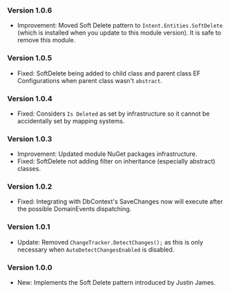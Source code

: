 ### Version 1.0.6

- Improvement: Moved Soft Delete pattern to `Intent.Entities.SoftDelete` (which is installed when you update to this module version). It is safe to remove this module.

### Version 1.0.5

- Fixed: SoftDelete being added to child class and parent class EF Configurations when parent class wasn't `abstract`.

### Version 1.0.4

- Fixed: Considers `Is Deleted` as set by infrastructure so it cannot be accidentally set by mapping systems.

### Version 1.0.3

- Improvement: Updated module NuGet packages infrastructure.
- Fixed: SoftDelete not adding filter on inheritance (especially abstract) classes.

### Version 1.0.2

- Fixed: Integrating with DbContext's SaveChanges now will execute after the possible DomainEvents dispatching.

### Version 1.0.1

- Update: Removed `ChangeTracker.DetectChanges();` as this is only necessary when `AutoDetectChangesEnabled` is disabled.

### Version 1.0.0

- New: Implements the Soft Delete pattern introduced by Justin James.
